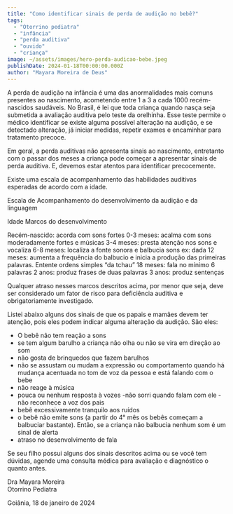```yaml
---
title: "Como identificar sinais de perda de audição no bebê?"
tags:
  - "Otorrino pediatra"
  - "infância"
  - "perda auditiva"
  - "ouvido"
  - "criança"
image: ~/assets/images/hero-perda-audicao-bebe.jpeg
publishDate: 2024-01-18T00:00:00.000Z
author: "Mayara Moreira de Deus"
---
```


A perda de audição na infância é uma das anormalidades mais comuns presentes ao
nascimento, acometendo entre 1 a 3 a cada 1000 recém-nascidos saudáveis. No
Brasil, é lei que toda criança quando nasça seja submetida a avaliação auditiva
pelo teste da orelhinha. Esse teste permite o médico identificar se existe
alguma possível alteração na audição, e se detectado alteração, já iniciar
medidas, repetir exames e encaminhar para tratamento precoce.

Em geral, a perda auditivas não apresenta sinais ao nascimento, entretanto com o
passar dos meses a criança pode começar a apresentar sinais de perda auditiva.
E, devemos estar atentos para identificar precocemente.

Existe uma escala de acompanhamento das habilidades auditivas esperadas de
acordo com a idade.

Escala de Acompanhamento do desenvolvimento da audição e da linguagem

Idade Marcos do desenvolvimento

Recém-nascido: acorda com sons fortes 0-3 meses: acalma com sons moderadamente
fortes e músicas 3-4 meses: presta atenção nos sons e vocaliza 6-8 meses:
localiza a fonte sonora e balbucia sons ex: dada 12 meses: aumenta a frequência
do balbucio e inicia a produção das primeiras palavras. Entente ordens simples
“da tchau” 18 meses: fala no mínimo 6 palavras 2 anos: produz frases de duas
palavras 3 anos: produz sentenças

Qualquer atraso nesses marcos descritos acima, por menor que seja, deve ser
considerado um fator de risco para deficiência auditiva e obrigatoriamente
investigado.

Listei abaixo alguns dos sinais de que os papais e mamães devem ter atenção,
pois eles podem indicar alguma alteração da audição. São eles:

- O bebê não tem reação a sons
- se tem algum barulho a criança não olha ou não se vira em direção ao som
- não gosta de brinquedos que fazem barulhos
- não se assustam ou mudam a expressão ou comportamento quando há mudança
  acentuada no tom de voz da pessoa e está falando com o bebe
- não reage à música
- pouca ou nenhum resposta à vozes -não sorri quando falam com ele -não
  reconhece a voz dos pais
- bebê excessivamente tranquilo aos ruídos
- o bebê não emite sons (a partir do 4° mês os bebês começam a balbuciar
  bastante). Então, se a criança não balbucia nenhum som é um sinal de alerta
- atraso no desenvolvimento de fala

Se seu filho possui alguns dos sinais descritos acima ou se você tem dúvidas,
agende uma consulta médica para avaliação e diagnóstico o quanto antes.

Dra Mayara Moreira<br /> Otorrino Pediatra

Goiânia, 18 de janeiro de 2024
